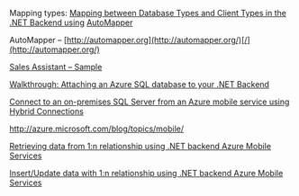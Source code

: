 Mapping types: [Mapping between Database Types and Client Types in the .NET Backend using](http://blogs.msdn.com/b/azuremobile/archive/2014/05/19/mapping-between-database-types-and-client-type-in-the-net-backend-using-automapper.aspx) [AutoMapper](http://blogs.msdn.com/b/azuremobile/archive/2014/05/19/mapping-between-database-types-and-client-type-in-the-net-backend-using-automapper.aspx)

AutoMapper &#8211; [http://automapper.org](http://automapper.org/)[/](http://automapper.org/)

[Sales Assistant &#8211; Sample](http://code.msdn.microsoft.com/Sales-Assistant-465dc8b5/)

[Walkthrough: Attaching an Azure SQL database to your .NET Backend](http://blogs.msdn.com/b/jpsanders/archive/2014/07/09/walkthrough-attaching-an-azure-sql-database-to-you-net-backend.aspx)

[Connect to an on-premises SQL Server from an Azure mobile service using Hybrid Connections](http://azure.microsoft.com/en-us/documentation/articles/mobile-services-dotnet-backend-hybrid-connections-get-started/)

<http://azure.microsoft.com/blog/topics/mobile>[/](http://azure.microsoft.com/blog/topics/mobile/)

<a href="http://blogs.msdn.com/b/azuremobile/archive/2014/05/27/how-to-expand-linked-entities-from-mobileservices-client-and-mobileservices-service.aspx" target="_blank">Retrieving data from 1:n relationship using .NET backend Azure Mobile Services</a>

<a href="http://blogs.msdn.com/b/azuremobile/archive/2014/06/18/insert-update-related-data-with-1-n-relationship-using-net-backend-azure-mobile-services.aspx" target="_blank">Insert/Update data with 1:n relationship using .NET backend Azure Mobile Services</a>
